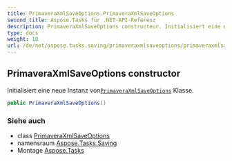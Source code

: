 ```yaml
---
title: PrimaveraXmlSaveOptions.PrimaveraXmlSaveOptions
second_title: Aspose.Tasks für .NET-API-Referenz
description: PrimaveraXmlSaveOptions constructeur. Initialisiert eine neue Instanz vonPrimaveraXmlSaveOptions Klasse.
type: docs
weight: 10
url: /de/net/aspose.tasks.saving/primaveraxmlsaveoptions/primaveraxmlsaveoptions/
---
```

## PrimaveraXmlSaveOptions constructor

Initialisiert eine neue Instanz von[`PrimaveraXmlSaveOptions`](../) Klasse.

```csharp
public PrimaveraXmlSaveOptions()
```

### Siehe auch

* class [PrimaveraXmlSaveOptions](../)
* namensraum [Aspose.Tasks.Saving](../../primaveraxmlsaveoptions/)
* Montage [Aspose.Tasks](../../../)



